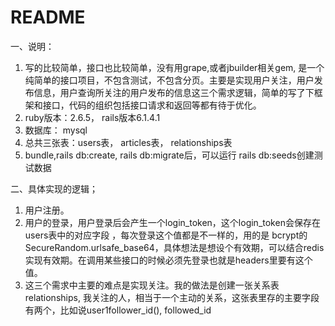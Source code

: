 # README

一、说明：
1. 写的比较简单，接口也比较简单，没有用grape,或者jbuilder相关gem, 是一个纯简单的接口项目，不包含测试，不包含分页。主要是实现用户关注，用户发布信息，用户查询所关注的用户发布的信息这三个需求逻辑，简单的写了下框架和接口，代码的组织包括接口请求和返回等都有待于优化。
2. ruby版本：2.6.5， rails版本6.1.4.1
3. 数据库： mysql 
4. 总共三张表：users表， articles表， relationships表
5. bundle,rails db:create, rails db:migrate后，可以运行 rails db:seeds创建测试数据

二、具体实现的逻辑；
1. 用户注册。
2. 用户的登录，用户登录后会产生一个login_token，这个login_token会保存在users表中的对应字段 ，每次登录这个值都是不一样的，用的是 bcrypt的 SecureRandom.urlsafe_base64，具体想法是想设个有效期，可以结合redis实现有效期。在调用某些接口的时候必须先登录也就是headers里要有这个值。
3. 这三个需求中主要的难点是实现关注。我的做法是创建一张关系表 relationships, 我关注的人，相当于一个主动的关系，这张表里存的主要字段有两个，比如说user1follower_id(), followed_id

